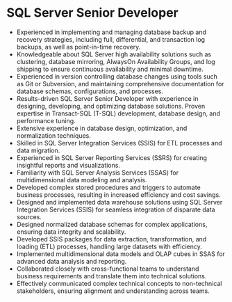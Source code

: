 # SQL Server Senior Developer
* Experienced in implementing and managing database backup and recovery strategies, including full, differential, and transaction log backups, as well as point-in-time recovery.
* Knowledgeable about SQL Server high availability solutions such as clustering, database mirroring, AlwaysOn Availability Groups, and log shipping to ensure continuous availability and minimal downtime.
* Experienced in version controlling database changes using tools such as Git or Subversion, and maintaining comprehensive documentation for database schemas, configurations, and processes.
* Results-driven SQL Server Senior Developer with experience in designing, developing, and optimizing database solutions. Proven expertise in Transact-SQL (T-SQL) development, database design, and performance tuning.
* Extensive experience in database design, optimization, and normalization techniques.
* Skilled in SQL Server Integration Services (SSIS) for ETL processes and data migration.
* Experienced in SQL Server Reporting Services (SSRS) for creating insightful reports and visualizations.
* Familiarity with SQL Server Analysis Services (SSAS) for multidimensional data modeling and analysis.
* Developed complex stored procedures and triggers to automate business processes, resulting in increased efficiency and cost savings.
* Designed and implemented data warehouse solutions using SQL Server Integration Services (SSIS) for seamless integration of disparate data sources.
* Designed normalized database schemas for complex applications, ensuring data integrity and scalability.
* Developed SSIS packages for data extraction, transformation, and loading (ETL) processes, handling large datasets with efficiency.
* Implemented multidimensional data models and OLAP cubes in SSAS for advanced data analysis and reporting.
* Collaborated closely with cross-functional teams to understand business requirements and translate them into technical solutions.
* Effectively communicated complex technical concepts to non-technical stakeholders, ensuring alignment and understanding across teams.